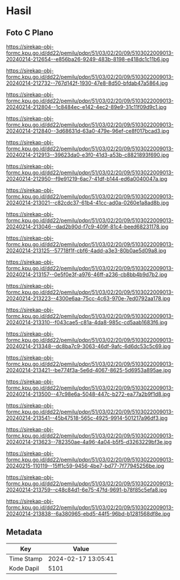 # Hasil

## Foto C Plano

https://sirekap-obj-formc.kpu.go.id/dd22/pemilu/pdpr/51/03/02/20/09/5103022009013-20240214-212654--e856ba26-9249-483b-8198-e418dc1c11b6.jpg

https://sirekap-obj-formc.kpu.go.id/dd22/pemilu/pdpr/51/03/02/20/09/5103022009013-20240214-212732--767d142f-1930-47e8-8d50-bfdab47a5864.jpg

https://sirekap-obj-formc.kpu.go.id/dd22/pemilu/pdpr/51/03/02/20/09/5103022009013-20240214-212804--1c8484ec-e142-4ec2-89e9-31c11f09d9c1.jpg

https://sirekap-obj-formc.kpu.go.id/dd22/pemilu/pdpr/51/03/02/20/09/5103022009013-20240214-212840--3d68631d-63a0-479e-96ef-ce8f017bcad3.jpg

https://sirekap-obj-formc.kpu.go.id/dd22/pemilu/pdpr/51/03/02/20/09/5103022009013-20240214-212913--39623da0-e3f0-41d3-a53b-c8821893f690.jpg

https://sirekap-obj-formc.kpu.go.id/dd22/pemilu/pdpr/51/03/02/20/09/5103022009013-20240214-212950--f9e91219-6ac7-41df-b144-ed6a0040047a.jpg

https://sirekap-obj-formc.kpu.go.id/dd22/pemilu/pdpr/51/03/02/20/09/5103022009013-20240214-213021--c82cdc37-61b4-41cc-ad0a-0260e1a8ad8b.jpg

https://sirekap-obj-formc.kpu.go.id/dd22/pemilu/pdpr/51/03/02/20/09/5103022009013-20240214-213046--dad2b90d-f7c9-409f-81c4-beed68231178.jpg

https://sirekap-obj-formc.kpu.go.id/dd22/pemilu/pdpr/51/03/02/20/09/5103022009013-20240214-213125--57718f1f-cbf6-4add-a3e3-80b0ae5d09a8.jpg

https://sirekap-obj-formc.kpu.go.id/dd22/pemilu/pdpr/51/03/02/20/09/5103022009013-20240214-213157--0e5f0e3f-a976-46ff-a236-cb8bb4b9d7b2.jpg

https://sirekap-obj-formc.kpu.go.id/dd22/pemilu/pdpr/51/03/02/20/09/5103022009013-20240214-213223--4300e6aa-75cc-4c63-970e-7ed0792aa178.jpg

https://sirekap-obj-formc.kpu.go.id/dd22/pemilu/pdpr/51/03/02/20/09/5103022009013-20240214-213310--f043cae5-c81a-4da8-985c-cd5aab1683f6.jpg

https://sirekap-obj-formc.kpu.go.id/dd22/pemilu/pdpr/51/03/02/20/09/5103022009013-20240214-213348--dc8ba7c9-3063-46df-9afc-6d6dc53c5c69.jpg

https://sirekap-obj-formc.kpu.go.id/dd22/pemilu/pdpr/51/03/02/20/09/5103022009013-20240214-213421--be774f3a-5e6d-4067-8625-5d6953a895ae.jpg

https://sirekap-obj-formc.kpu.go.id/dd22/pemilu/pdpr/51/03/02/20/09/5103022009013-20240214-213500--47c98e6a-5048-447c-b272-ea77a2b9f1d8.jpg

https://sirekap-obj-formc.kpu.go.id/dd22/pemilu/pdpr/51/03/02/20/09/5103022009013-20240214-213541--45b47518-565c-4925-9914-501217a96df3.jpg

https://sirekap-obj-formc.kpu.go.id/dd22/pemilu/pdpr/51/03/02/20/09/5103022009013-20240214-213623--782350ae-4a96-4a04-b5f5-d3263229bf3e.jpg

https://sirekap-obj-formc.kpu.go.id/dd22/pemilu/pdpr/51/03/02/20/09/5103022009013-20240215-110119--15ff1c59-9456-4be7-bd77-7f77945256be.jpg

https://sirekap-obj-formc.kpu.go.id/dd22/pemilu/pdpr/51/03/02/20/09/5103022009013-20240214-213759--c48c84d1-6e75-47fd-9691-b78f85c5efa8.jpg

https://sirekap-obj-formc.kpu.go.id/dd22/pemilu/pdpr/51/03/02/20/09/5103022009013-20240214-213838--6a380965-ebd5-44f5-96bd-b1281568df8e.jpg


## Metadata

| Key        | Value               |
| ---------- | ------------------- |
| Time Stamp | 2024-02-17 13:05:41 |
| Kode Dapil | 5101                |



